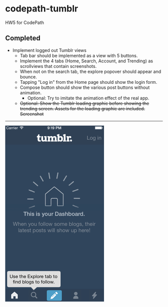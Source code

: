 codepath-tumblr
===============

HW5 for CodePath

Completed 
---

- Implement logged out Tumblr views
  - Tab bar should be implemented as a view with 5 buttons.
  - Implement the 4 tabs (Home, Search, Account, and Trending) as scrollviews that contain screenshots.
  - When not on the search tab, the explore popover should appear and bounce.
  - Tapping "Log in" from the Home page should show the login form.
  - Compose button should show the various post buttons without animation.
    - Optional: Try to imitate the animation effect of the real app. 
  - ~~Optional: Show the Tumblr loading graphic before showing the trending screen. Assets for the loading graphic are included.
Screenshot~~
---

![My image](https://raw.githubusercontent.com/mariodelgado/codepath-tumblr/master/screenshot.gif)
